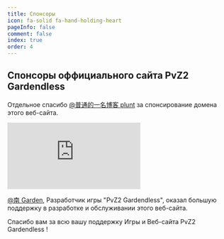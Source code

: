```yaml
---
title: Спонсоры
icon: fa-solid fa-hand-holding-heart
pageInfo: false
comment: false
index: true
order: 4
---
```


## Спонсоры оффициального сайта PvZ2 Gardendless

Отдельное спасибо <HopeIcon icon="fa-brands fa-bilibili"/> [@普通的一名博客 plunt](https://space.bilibili.com/451272694) за спонсирование домена этого веб-сайта.

<iframe class="youtube-video" src="https://www.youtube.com/embed/ETzuphxlY84?si=YXXCTRvqo7QGaarE" title="YouTube video player" frameborder="0" allow="accelerometer; autoplay; clipboard-write; encrypted-media; gyroscope; picture-in-picture; web-share" referrerpolicy="strict-origin-when-cross-origin" allowfullscreen></iframe>

<HopeIcon icon="fa-brands fa-bilibili"/> [@南 Garden](https://space.bilibili.com/355909245), Разработчик игры "PvZ2 Gardendless", оказал большую поддержку в разработке и обслуживании этого веб-сайта.

Спасибо вам за всю вашу поддержку Игры и Веб-сайта PvZ2 Gardendless !
